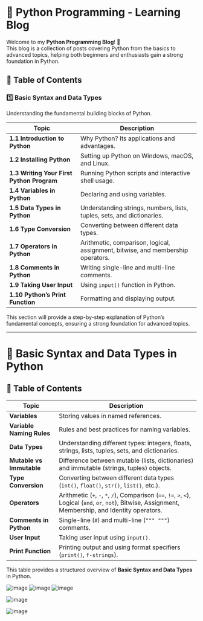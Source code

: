 # 🐍 Python Programming - Learning Blog

Welcome to my **Python Programming Blog**! 🚀  
This blog is a collection of posts covering Python from the basics to advanced topics, helping both beginners and enthusiasts gain a strong foundation in Python.

## 📌 Table of Contents

### **1️⃣ Basic Syntax and Data Types**
Understanding the fundamental building blocks of Python.

| Topic                         | Description |
|-------------------------------|-------------|
| **1.1 Introduction to Python** | Why Python? Its applications and advantages. |
| **1.2 Installing Python**      | Setting up Python on Windows, macOS, and Linux. |
| **1.3 Writing Your First Python Program** | Running Python scripts and interactive shell usage. |
| **1.4 Variables in Python**    | Declaring and using variables. |
| **1.5 Data Types in Python**   | Understanding strings, numbers, lists, tuples, sets, and dictionaries. |
| **1.6 Type Conversion**        | Converting between different data types. |
| **1.7 Operators in Python**    | Arithmetic, comparison, logical, assignment, bitwise, and membership operators. |
| **1.8 Comments in Python**     | Writing single-line and multi-line comments. |
| **1.9 Taking User Input**      | Using `input()` function in Python. |
| **1.10 Python’s Print Function** | Formatting and displaying output. |

This section will provide a step-by-step explanation of Python’s fundamental concepts, ensuring a strong foundation for advanced topics.

---

# 📌 Basic Syntax and Data Types in Python

## 📝 Table of Contents

| **Topic**                   | **Description** |
|-----------------------------|----------------|
| **Variables**               | Storing values in named references. |
| **Variable Naming Rules**    | Rules and best practices for naming variables. |
| **Data Types**              | Understanding different types: integers, floats, strings, lists, tuples, sets, and dictionaries. |
| **Mutable vs Immutable**    | Difference between mutable (lists, dictionaries) and immutable (strings, tuples) objects. |
| **Type Conversion**         | Converting between different data types (`int()`, `float()`, `str()`, `list()`, etc.). |
| **Operators**               | Arithmetic (`+`, `-`, `*`, `/`), Comparison (`==`, `!=`, `>`, `<`), Logical (`and`, `or`, `not`), Bitwise, Assignment, Membership, and Identity operators. |
| **Comments in Python**      | Single-line (`#`) and multi-line (`""" """`) comments. |
| **User Input**              | Taking user input using `input()`. |
| **Print Function**          | Printing output and using format specifiers (`print()`, `f-strings`). |

This table provides a structured overview of **Basic Syntax and Data Types** in Python.

![image](https://github.com/user-attachments/assets/3ca48a09-760f-451d-ae6d-dc3a8381a781)
![image](https://github.com/user-attachments/assets/a5963932-4b71-48ac-be92-c6a6e9e46354)
![image](https://github.com/user-attachments/assets/32ebbbae-485d-4664-9104-cf6ae6032885)

![image](https://github.com/user-attachments/assets/b5f376f5-54ad-4bbe-a426-3dd113fd25ce)

![image](https://github.com/user-attachments/assets/52916b28-931e-491e-89bd-62c8929551d9)

